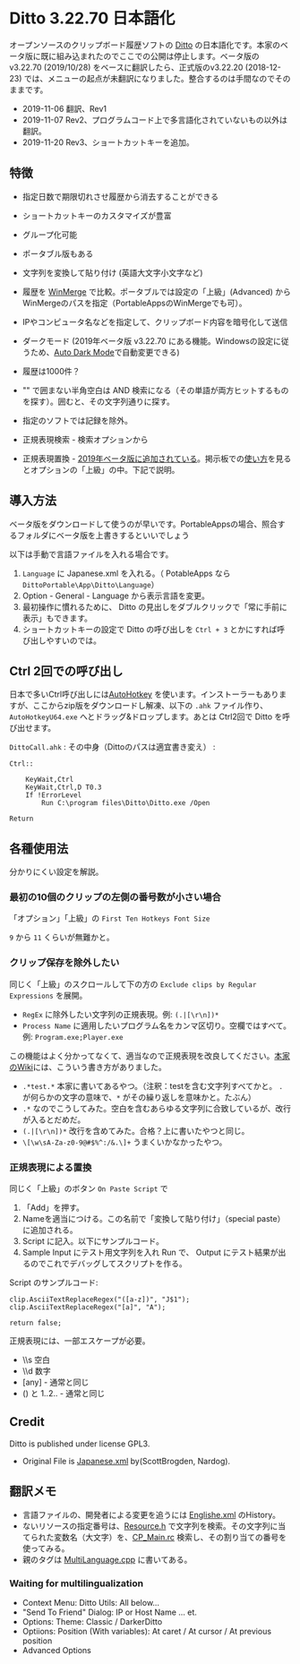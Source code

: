 # Ditto 3.22.70 日本語化
オープンソースのクリップボード履歴ソフトの [Ditto](https://ditto-cp.sourceforge.io/) の日本語化です。本家のベータ版に既に組み込まれたのでここでの公開は停止します。ベータ版のv3.22.70 (2019/10/28) をベースに翻訳したら、正式版のv3.22.20 (2018-12-23) では、メニューの起点が未翻訳になりました。整合するのは手間なのでそのままです。

- 2019-11-06 翻訳、Rev1
- 2019-11-07 Rev2、プログラムコード上で多言語化されていないもの以外は翻訳。
- 2019-11-20 Rev3、ショートカットキーを追加。

## 特徴
- 指定日数で期限切れさせ履歴から消去することができる
- ショートカットキーのカスタマイズが豊富
- グループ化可能
- ポータブル版もある
- 文字列を変換して貼り付け (英語大文字小文字など)
- 履歴を [WinMerge](https://winmergejp.bitbucket.io/) で比較。ポータブルでは設定の「上級」(Advanced) からWinMergeのパスを指定（PortableAppsのWinMergeでも可）。
- IPやコンピュータ名などを指定して、クリップボード内容を暗号化して送信
- ダークモード (2019年ベータ版 v3.22.70 にある機能。Windowsの設定に従うため、[Auto Dark Mode](https://github.com/Armin2208/Windows-Auto-Night-Mode)で自動変更できる)

- 履歴は1000件？
- "" で囲まない半角空白は AND 検索になる（その単語が両方ヒットするものを探す）。囲むと、その文字列通りに探す。
- 指定のソフトでは記録を除外。
- 正規表現検索 - 検索オプションから
- 正規表現置換 - [2019年ベータ版に追加されている](https://sourceforge.net/p/ditto-cp/ditto/ci/0fbe9a6625b45dd20ac5ad27d93998bc2c8f86d5/)。掲示板での[使い方](https://sourceforge.net/p/ditto-cp/discussion/287510/thread/2e47593585/)を見るとオプションの「上級」の中。下記で説明。

## 導入方法
ベータ版をダウンロードして使うのが早いです。PortableAppsの場合、照合するフォルダにベータ版を上書きするといいでしょう

以下は手動で言語ファイルを入れる場合です。

1. `Language` に Japanese.xml を入れる。（ PotableApps なら `DittoPortable\App\Ditto\Language`） 
2. Option - General - Language から表示言語を変更。
3. 最初操作に慣れるために、 Ditto の見出しをダブルクリックで「常に手前に表示」もできます。
4. ショートカットキーの設定で Ditto の呼び出しを  `Ctrl + 3` とかにすれば呼び出しやすいのでは。

## Ctrl 2回での呼び出し
日本で多いCtrl呼び出しには[AutoHotkey](https://autohotkey.com/download/) を使います。インストーラーもありますが、ここからzip版をダウンロードし解凍、以下の `.ahk` ファイル作り、 `AutoHotkeyU64.exe` へとドラッグ&ドロップします。あとは Ctrl2回で Ditto を呼び出せます。

`DittoCall.ahk` : その中身（Dittoのパスは適宜書き変え） : 
```
Ctrl::

    KeyWait,Ctrl
    KeyWait,Ctrl,D T0.3
    If !ErrorLevel
        Run C:\program files\Ditto\Ditto.exe /Open

Return
```

## 各種使用法
分かりにくい設定を解説。

### 最初の10個のクリップの左側の番号数が小さい場合
「オプション」「上級」の `First Ten Hotkeys Font Size`

`9` から `11` くらいが無難かと。

### クリップ保存を除外したい
同じく「上級」のスクロールして下の方の `Exclude clips by Regular Expressions` を展開。

* `RegEx` に除外したい文字列の正規表現。例: `(.|[\r\n])*`
* `Process Name` に適用したいプログラム名をカンマ区切り。空欄ではすべて。例: `Program.exe;Player.exe`

この機能はよく分かってなくて、適当なので正規表現を改良してください。[本家のWiki](https://sourceforge.net/p/ditto-cp/wiki/Excluding%20clip%20from%20saving/)には、こういう書き方がありました。

* `.*test.*` 本家に書いてあるやつ。（注釈：testを含む文字列すべてかと。 `.` が何らかの文字の意味で、`*` がその繰り返しを意味かと。たぶん）
* `.*` なのでこうしてみた。空白を含むあらゆる文字列に合致しているが、改行が入るとだめだ。
* `(.|[\r\n])*` 改行を含めてみた。合格？上に書いたやつと同じ。
* `\[\w\sA-Za-z0-9@#$%^:/&.\]+` うまくいかなかったやつ。

### 正規表現による置換
同じく「上級」のボタン `On Paste Script` で
1. 「Add」を押す。
2. Nameを適当につける。この名前で「変換して貼り付け」（special paste）に追加される。
3. Script に記入。以下にサンプルコード。
4. Sample Input にテスト用文字列を入れ Run で、 Output にテスト結果が出るのでこれでデバッグしてスクリプトを作る。

Script のサンプルコード:
```
clip.AsciiTextReplaceRegex("([a-z])", "J$1");
clip.AsciiTextReplaceRegex("[a]", "A");

return false;
```

正規表現には、一部エスケープが必要。
* \\\\s 空白
* \\\\d 数字
* [any] - 通常と同じ
* () と $1..$2.. - 通常と同じ

## Credit
Ditto is published under license GPL3.

- Original File is  [Japanese.xml](https://sourceforge.net/p/ditto-cp/ditto/ci/master/tree/Debug/Language/Japanese.xml) by(ScottBrogden, Nardog).

## 翻訳メモ
- 言語ファイルの、開発者による変更を追うには [Englishe.xml](https://sourceforge.net/p/ditto-cp/ditto/ci/master/tree/Debug/Language/English.xml) のHistory。
- ないリソースの指定番号は、[Resource.h](https://sourceforge.net/p/ditto-cp/ditto/ci/master/tree/Resource.h) で文字列を検索。その文字列に当てられた変数名（大文字）を、[CP_Main.rc](
https://sourceforge.net/p/ditto-cp/ditto/ci/master/tree/CP_Main.rc) 検索し、その割り当ての番号を使ってみる。
- 親のタグは [MultiLanguage.cpp](https://sourceforge.net/p/ditto-cp/ditto/ci/master/tree/MultiLanguage.cpp) に書いてある。

### Waiting for multilingualization
- Context Menu: Ditto Utils: All below...
- "Send To Friend" Dialog:  IP or Host Name ... et.
- Options: Theme: Classic / DarkerDitto
- Optiions: Position (With variables): At caret / At cursor / At previous position
- Advanced Options